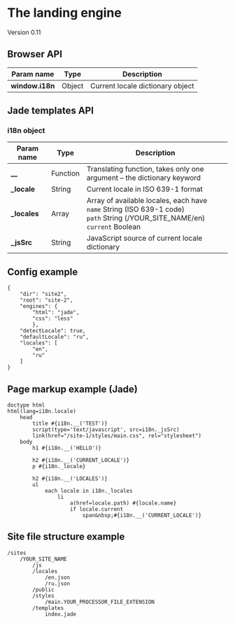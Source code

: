 # The landing engine
Version 0.11

## Browser API
| Param name | Type | Description |
|---|---|---|
| **window.i18n**    | Object    | Current locale dictionary object |


## Jade templates API
### i18n object

| Param name | Type | Description |
|---|---|---|
| **__**        | Function  | Translating function, takes only one argument – the dictionary keyword |
| **_locale**   | String    | Current locale in ISO 639-1 format |
| **_locales**  | Array     | Array of available locales, each have<br><code>name</code> String (ISO 639-1 code)<br> <code>path</code> String (/YOUR_SITE_NAME/en)<br><code>current</code> Boolean |
| **_jsSrc**    | String    | JavaScript source of current locale dictionary |

## Config example
    {
        "dir": "site2",
        "root": "site-2",
        "engines": {
            "html": "jade",
            "css": "less"
            },
        "detectLocale": true,
        "defaultLocale": "ru",
        "locales": [
            "en",
            "ru"
        ]
    }

## Page markup example (Jade)
    doctype html
    html(lang=i18n.locale)
        head
            title #{i18n.__('TEST')}
            script(type='text/javascript', src=i18n._jsSrc)
            link(href="/site-1/styles/main.css", rel="stylesheet")
        body
            h1 #{i18n.__('HELLO')}

            h2 #{i18n.__('CURRENT_LOCALE')}
            p #{i18n._locale}

            h2 #{i18n.__('LOCALES')}
            ul
                each locale in i18n._locales
                    li
                        a(href=locale.path) #{locale.name}
                        if locale.current
                            span&nbsp;#{i18n.__('CURRENT_LOCALE')}

## Site file structure example
    /sites
        /YOUR_SITE_NAME
            /js
            /locales
                /en.json
                /ru.json
            /public
            /styles
                /main.YOUR_PROCESSOR_FILE_EXTENSION
            /templates
                index.jade
